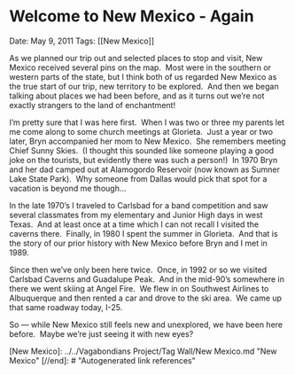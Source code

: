 # Welcome to New Mexico - Again

Date: May 9, 2011
Tags: [[New Mexico]]

As we planned our trip out and selected places to stop and visit, New Mexico received several pins on the map.  Most were in the southern or western parts of the state, but I think both of us regarded New Mexico as the true start of our trip, new territory to be explored.  And then we began talking about places we had been before, and as it turns out we’re not exactly strangers to the land of enchantment!

I’m pretty sure that I was here first.  When I was two or three my parents let me come along to some church meetings at Glorieta.  Just a year or two later, Bryn accompanied her mom to New Mexico.  She remembers meeting Chief Sunny Skies.  (I thought this sounded like someone playing a good joke on the tourists, but evidently there was such a person!)  In 1970 Bryn and her dad camped out at Alamogordo Reservoir (now known as Sumner Lake State Park).  Why someone from Dallas would pick that spot for a vacation is beyond me though…

In the late 1970’s I traveled to Carlsbad for a band competition and saw several classmates from my elementary and Junior High days in west Texas.  And at least once at a time which I can not recall I visited the caverns there.  Finally, in 1980 I spent the summer in Glorieta.  And that is the story of our prior history with New Mexico before Bryn and I met in 1989.

Since then we’ve only been here twice.  Once, in 1992 or so we visited Carlsbad Caverns and Guadalupe Peak.  And in the mid-90’s somewhere in there we went skiing at Angel Fire.  We flew in on Southwest Airlines to Albuquerque and then rented a car and drove to the ski area.  We came up that same roadway today, I-25.

So — while New Mexico still feels new and unexplored, we have been here before.  Maybe we’re just seeing it with new eyes?

[//begin]: # "Autogenerated link references for markdown compatibility"
[New Mexico]: ../../Vagabondians Project/Tag Wall/New Mexico.md "New Mexico"
[//end]: # "Autogenerated link references"